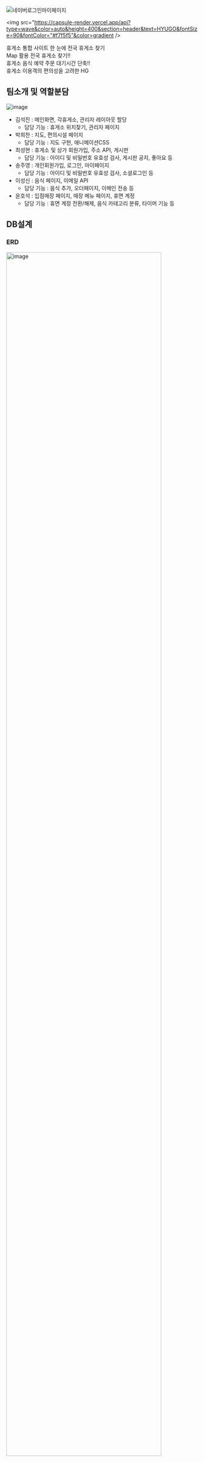 ![네이버로그인마이페이지](https://github.com/jooyoungsong/SemiProject/assets/136789635/14280b82-943d-496d-9bf1-cbdd293d7a59)<div align='left'>
<img src="https://capsule-render.vercel.app/api?type=wave&color=auto&height=400&section=header&text=HYUGO&fontSize=90&fontColor="#f7f5f5"&color=gradient />
<br>
<div >
휴게소 통합 사이트
한 눈에 전국 휴게소 찾기 <br>
Map 활용 전국 휴게소 찾기!! <br>
휴게소 음식 예약 주문 대기시간 단축!! <br>
휴게소 이용객의 편의성을 고려한 HG
</div>
</div>


## 팀소개 및 역할분담
![image](https://github.com/jooyoungsong/SemiProject/assets/111737185/7be0541a-db69-47a4-8057-e77a4bdc89d6)

- 김석진 : 메인화면, 각휴게소, 관리자 레이아웃 할당
  - 담당 기능 : 휴게소 위치찾기, 관리자 페이지
- 박희찬 : 지도, 편의시설 페이지
  - 담당 기능 : 지도 구현, 애니메이션CSS
- 최성현 : 휴게소 및 상가 회원가입, 주소 API, 게시판
  - 담당 기능 : 아이디 및 비밀번호 유효성 검사, 게시판 공지, 좋아요 등
- 송주영 : 개인회원가입, 로그인, 마이페이지
  - 담당 기능 : 아이디 및 비밀번호 유효성 검사, 소셜로그인 등
- 이성신 : 음식 페이지, 이메일 API
  - 담당 기능 : 음식 추가, 오더페이지, 이메인 전송 등
- 윤호석 : 입점매장 페이지, 매장 메뉴 페이지, 휴면 계정
  - 담당 기능 : 휴면 계정 전환/해제, 음식 카테고리 분류, 타이머 기능 등

## DB설계

### ERD
<img width="90%" alt="image" src="https://github.com/jooyoungsong/SemiProject/assets/111737185/9f260ea0-8757-41e6-a84a-d2a32bd6c2c3">

### 테이블 정의서
<img width="90%" alt="image" src="https://github.com/jooyoungsong/SemiProject/assets/111737185/0455932b-5cba-4496-8917-a42d9b42adad">

## Tech Stacks
![image](https://github.com/jooyoungsong/SemiProject/assets/111737185/fc30b235-986d-477c-9c63-7d9bf49c1144)

<div><h4>프론트엔드</h4>
    <img src="https://img.shields.io/badge/Bootstrap-7952B3?style=flat&logo=Bootstrap&logoColor=white">
    <img src="https://img.shields.io/badge/HTML5-E34F26?style=flat&logo=HTML5&logoColor=white">
    <img src="https://img.shields.io/badge/CSS3-1572B6?style=flat&logo=CSS3&logoColor=white">
    <img src="https://img.shields.io/badge/jQuery-0769AD?style=flat&logo=jQuery&logoColor=white">
    <img src="https://img.shields.io/badge/Javascript-F7DF1E?style=flat&logo=Javascript&logoColor=white">
</div>

<div><h4>백엔드</h4>
  <img src="https://img.shields.io/badge/Java-007396?style=flat&logo=Java&logoColor=white">
  <img src="https://img.shields.io/badge/JSP-007396?style=flat&logo=Java&logoColor=white">
  <img src="https://img.shields.io/badge/Apache%20Tomcat-F8DC75?style=flat&logo=Apache%20Tomcat&logoColor=white">
</div>

<div><h4>DB</h4>
  <img src="https://img.shields.io/badge/MySQL-4479A1?style=flat&logo=MySQL&logoColor=white">
  <img src="https://img.shields.io/badge/AWS-232F3E?style=flat&logo=AWS&logoColor=white">
</div>

<div><h4>communication</h4>
  <img src="https://img.shields.io/badge/Github-181717?style=flat&logo=Github&logoColor=white">
  <img src="https://img.shields.io/badge/Discord-5865F2?style=flat&logo=Github&logoColor=white">
</div><br>



## 연락처

프로젝트와 관련된 문의 및 협업은 아래 연락처로 연락바랍니다.

- 김석진 이메일 : pou11uyt@naver.com
  - Git 주소 : https://github.com/ruky1
- 박희찬 이메일 : luis1018@naver.com
  - Git 주소 : https://github.com/itephc
- 최성현 이메일 : tjdgus9773@gamil.com
  - Git 주소 : https://github.com/dawn-sh
- 송주영 이메일 : jystech10@naver.com
  - Git 주소 : https://github.com/jooyoungsong
- 이성신 이메일 : ssung2sin@naver.com
  - Git 주소 : https://github.com/ssung2sin
- 윤호석 이메일 : hs970216@naver.com
  - Git 주소 : https://github.com/otfeb


## 시연 영상

### 김석진

-반응형
![반응형](https://github.com/jooyoungsong/SemiProject/assets/45508671/47fbf7fe-82c4-45cb-b01d-f8550c5ee7c6)
- 휴게소 위치 검색및찾기
![휴게소리스트](https://github.com/jooyoungsong/SemiProject/assets/45508671/4d9ed1db-9c29-4ef6-9081-269079ce84c9)
- 휴게소 추가 및 생성
![KakaoTalk_Photo_2023-09-25-17-15-59 003](https://github.com/jooyoungsong/SemiProject/assets/111737185/994362ea-939c-4b2c-a99e-3632912caa2e)
- 관리자 페이지 이동
![관리자페이지이동](https://github.com/jooyoungsong/SemiProject/assets/45508671/664b936e-2416-4456-9d06-03ef5d87fb1e)
### 박희찬
- 지도 API 구현
<img width="708" alt="스크린샷 2023-09-21 181703" src="https://github.com/jooyoungsong/SemiProject/assets/136789700/a907a3a7-7887-4d96-8967-f418b6e4e642">

- 편의시설 안내 페이지

![편의시설안내1](https://github.com/jooyoungsong/SemiProject/assets/136789700/8b291000-a779-4d2d-bbbd-d55f98e46153)
![편의시설안내2](https://github.com/jooyoungsong/SemiProject/assets/136789700/cf032ad3-e25a-4165-814a-6e85e4cb7db2)
![편의시설안내3](https://github.com/jooyoungsong/SemiProject/assets/136789700/283eaf07-5c89-46cd-ad10-005d3acfddd2)

### 최성현
- 회원가입 유효성 검사 및 주소 API
![회원가입 유효성 검사](https://github.com/jooyoungsong/SemiProject/assets/111737185/588cd1cf-93e3-4684-925f-f404b928e0b2)
- 게시글 인기글 모음 및 버튼 CSS
![인기글 모음 및 버튼 css](https://github.com/jooyoungsong/SemiProject/assets/111737185/4aa9fae6-7bb3-48fb-83bd-9c4fe75829fa)
- 게시글 수 변경
![게시물 갯수](https://github.com/jooyoungsong/SemiProject/assets/111737185/c13cb02a-9d2a-46f0-a9a6-af09c3525cc0)

### 송주영
-메인페이지 css
![main css Animation](https://github.com/jooyoungsong/SemiProject/assets/136789635/099620de-9c33-4ab3-8a4f-37f82d9e66d6)
-개인회원가입
![idpassAnimation](https://github.com/jooyoungsong/SemiProject/assets/136789635/8ee89b3a-5c7f-4ee3-99c8-2403b313e6a6)
![emailbirthhpAnimation](https://github.com/jooyoungsong/SemiProject/assets/136789635/08d6b093-5475-4260-b72b-5cc1c9e8252e)
-로그인 css/기능
![login1Animation](https://github.com/jooyoungsong/SemiProject/assets/136789635/bab56bb6-0052-4c54-b6a4-cfd47ea5a1bd)
-네이버 로그인
![naverLoginAnimation](https://github.com/jooyoungsong/SemiProject/assets/136789635/6cff86f0-95c4-4bcb-9e51-db29a9bf1619)
-마이페이지
![네이버로그인마이페이지](https://github.com/jooyoungsong/SemiProject/assets/136789635/d11b870a-4a52-45a3-93c1-831b4411f299)

### 이성신
- 음식추가
<video src="https://github.com/jooyoungsong/SemiProject/assets/136788985/99ef3e83-e099-419d-a5a6-81f47589cf99.mp4" type="video/mp4"></video>
- 디테일페이지
![디테일 페이지](https://github.com/jooyoungsong/SemiProject/assets/136788985/b1e64fca-487d-4cd7-82a1-2b20840b68ee)
- 오더페이지&결제API(카카오페이&토스)
![결제 및 오더페이지](https://github.com/jooyoungsong/SemiProject/assets/136788985/6504b94a-b4b6-46e2-8b49-2639138806bc)
- 매장&유저 주문창
<video src="https://github.com/jooyoungsong/SemiProject/assets/136788985/85a3f9c1-a0e4-4826-a55f-f8cbe1639b90.mp4" type="video/mp4"></video>
- 이메일API&난수발생
![난수발생](https://github.com/jooyoungsong/SemiProject/assets/136788985/eba3a3ba-2e5c-48f3-9d72-77c4ced922e3)

### 윤호석
- 휴면계정 이메일 인증 1
![KakaoTalk_Photo_2023-09-25-17-21-12 001](https://github.com/jooyoungsong/SemiProject/assets/111737185/0cbfab6d-9f0c-4b04-b633-7f108c997ffe)
- 휴면계정 이메일 인증 2
![KakaoTalk_Photo_2023-09-25-17-21-12 002](https://github.com/jooyoungsong/SemiProject/assets/111737185/648f8219-ac9e-4974-a187-c4d41d740bb7)
- 매장 페이지 기능 1
![KakaoTalk_Photo_2023-09-25-17-21-12 003](https://github.com/jooyoungsong/SemiProject/assets/111737185/696ed586-2d24-423b-8bfe-dad85f361bee)
- 매장 페이지 기능 2
![KakaoTalk_Photo_2023-09-25-17-21-12 004](https://github.com/jooyoungsong/SemiProject/assets/111737185/df33197b-f45d-48bc-929b-3364ed6cffda)
